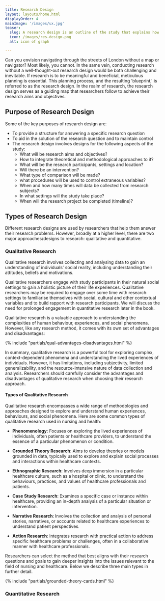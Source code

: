 ```yaml
---
title: Research Design
layout: layouts/home.html
displayOrder: 4
mainImage: '/images/ux.jpg'
teaser:
  slug: A research design is an outline of the study that explains how research questions will be answered.
  icon: /images/res-design.png
  alt: icon of graph

---
```


Can you envision navigating through the streets of London without a map or navigator? Most likely, you cannot. In the same vein, conducting research without a well-thought-out research design would be both challenging and inevitable. If research is to be meaningful and beneficial, meticulous planning is essential. This planning process, and the resulting 'blueprint,' is referred to as the research design. In the realm of research, the research design serves as a guiding map that researchers follow to achieve their research aims and objectives.

## Purpose of Research Design

Some of the key purposes of research design are:

- To provide a structure for answering a specific research question
- To aid in the solution of the research question and to maintain control
- The research design involves designs for the following aspects of the study:
  - What will be research aims and objectives?
  - How to integrate theoretical and methodological approaches to it?
  - What will be the research participants, settings and location?
  - Will there be an intervention?
  - What type of comparison will be made?
  - what procedures will be used to control extraneous variables?
  - When and how many times will data be collected from research subjects?
  - In what settings will the study take place?
  - When will the research project be completed (timeline)?

<!-- 
## Developing Research Design
The issues around the concept of research design are crucial, as they determine the nature of a piece of research. The research design must be determined at the beginning of the research process as it then sets the scene for the work that will be undertaken by the researcher.
-->

## Types of Research Design

Different research designs are used by researchers that help them answer their research problems.  However, broadly at a higher level, there are two major approaches/designs to research: qualitative and quantitative.

### Qualitative Research

Qualitative research involves collecting and analysing data to gain an understanding of individuals' social reality, including understanding their attitudes, beliefs and motivations. 

Qualitative researchers engage with study participants in their natural social settings to gain a holistic picture of their life experiences. Qualitative researchers may be required to engage over some time with research settings to familiarise themselves with social, cultural and other contextual variables and to build rapport with research participants. We will discuss the need for prolonged engagement in quantitative research later in the book. 

Qualitative research is a valuable approach to understanding the complexities of human behaviour, experiences, and social phenomena. However, like any research method, it comes with its own set of advantages and disadvantages:

{% include "partials/qual-advantages-disadvantages.html" %}

In summary, qualitative research is a powerful tool for exploring complex, context-dependent phenomena and understanding the lived experiences of individuals. However, it has limitations, including subjectivity, limited generalizability, and the resource-intensive nature of data collection and analysis. Researchers should carefully consider the advantages and disadvantages of qualitative research when choosing their research approach.

#### Types of Qualitative Research

Qualitative research encompasses a wide range of methodologies and approaches designed to explore and understand human experiences, behaviours, and social phenomena. Here are some common types of qualitative research used in nursing and health:

- **Phenomenology**: Focuses on exploring the lived experiences of individuals, often patients or healthcare providers, to understand the essence of a particular phenomenon or condition.

- **Grounded Theory Research**: Aims to develop theories or models grounded in data, typically used to explore and explain social processes and interactions within healthcare contexts.

- **Ethnographic Research**: Involves deep immersion in a particular healthcare culture, such as a hospital or clinic, to understand the behaviours, practices, and values of healthcare professionals and patients.

- **Case Study Research**: Examines a specific case or instance within healthcare, providing an in-depth analysis of a particular situation or intervention.

- **Narrative Research**: Involves the collection and analysis of personal stories, narratives, or accounts related to healthcare experiences to understand patient perspectives.

- **Action Research**: Integrates research with practical action to address specific healthcare problems or challenges, often in a collaborative manner with healthcare professionals.

Researchers can select the method that best aligns with their research questions and goals to gain deeper insights into the issues relevant to the field of nursing and healthcare. Below we describe three main types in further detail. 



{% include "partials/grounded-theory-cards.html" %}



### Quantitative Research